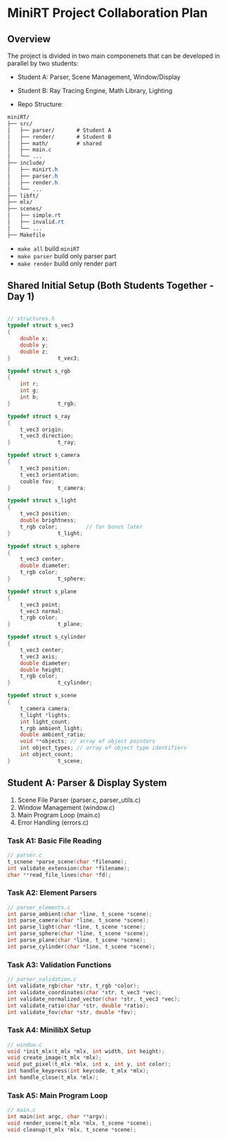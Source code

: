
# MiniRT Project Collaboration Plan

## Overview

The project is divided in two main componenets that can be developed in parallel by two students:
- Student A: Parser, Scene Management, Window/Display
- Student B: Ray Tracing Engine, Math Library, Lighting

- Repo Structure:

```css
miniRT/
├── src/
│   ├── parser/       # Student A
│   ├── render/       # Student B
│   ├── math/         # shared
│   ├── main.c
│   └── ...
├── include/
│   ├── minirt.h
│   ├── parser.h
│   ├── render.h
│   └── ...
├── libft/
├── mlx/
├── scenes/
│   ├── simple.rt
│   ├── invalid.rt
│   └── ...
├── Makefile
```

- `make all` build `miniRT`
- `make parser` build only parser part
- `make render` build only render part


## Shared Initial Setup (Both Students Together - Day 1)

```c

// structures.h 
typedef struct s_vec3
{
    double x;
    double y;
    double z;
}               t_vec3;

typedef struct s_rgb
{
    int r;
    int g;
    int b;
}               t_rgb;

typedef struct s_ray
{
    t_vec3 origin;
    t_vec3 direction;
}               t_ray;

typedef struct s_camera
{
    t_vec3 position;
    t_vec3 orientation;
    couble fov;
}               t_camera;

typedef struct s_light
{
    t_vec3 position;
    double brightness;
    t_rgb color;         // for bonus later
}               t_light;

typedef struct s_sphere
{
    t_vec3 center;
    double diameter;
    t_rgb color;
}               t_sphere;

typedef struct s_plane
{
    t_vec3 point;
    t_vec3 normal;
    t_rgb color;
}               t_plane;

typedef struct s_cylinder
{
    t_vec3 center;
    t_vec3 axis;
    double diameter;
    double height;
    t_rgb color;
}               t_cylinder;

typedef struct s_scene
{
    t_camera camera;
    t_light *lights;
    int light_count;
    t_rgb ambient_light;
    double ambient_ratio;
    void **objects; // array of object pointers
    int object_types; // array of object type identifiers
    int object_count;
}               t_scene;
```

## Student A: Parser & Display System

1. Scene File Parser (parser.c, parser_utils.c)
2. Window Management (window.c)
3. Main Program Loop (main.c)
4. Error Handling (errors.c)

### Task A1: Basic File Reading

```c
// parser.c
t_scnene *parse_scene(char *filename);
int validate_extension(char *filename);
char **read_file_lines(char *fd);
```

### Task A2: Element Parsers

```c
// parser_elements.c
int parse_ambient(char *line, t_scene *scene);
int parse_camera(char *line, t_scene *scene);
int parse_light(char *line, t_scene *scene);
int parse_sphere(char *line, t_scene *scene);
int parse_plane(char *line, t_scene *scene);
int parse_cylinder(char *line, t_scene *scene);
```

### Task A3: Validation Functions

```c
// parser_validation.c
int validate_rgb(char *str, t_rgb *color);
int validate_coordinates(char *str, t_vec3 *vec);
int validate_normalized_vector(char *str, t_vec3 *vec);
int validate_ratio(char *str, double *ratio);
int validate_fov(char *str, double *fov);
```

### Task A4: MinilibX Setup

```c
// window.c
void *init_mlx(t_mlx *mlx, int width, int height);
void create_image(t_mlx *mlx);
void put_pixel(t_mlx *mlx, int x, int y, int color);
int handle_keypress(int keycode, t_mlx *mlx);
int handle_close(t_mlx *mlx);
```

### Task A5: Main Program Loop

```c
// main.c
int main(int argc, char **argv);
void render_scene(t_mlx *mlx, t_scene *scene);
void cleanup(t_mlx *mlx, t_scene *scene);
```
